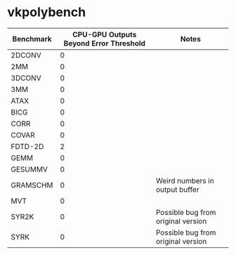 # vkpolybench  

| Benchmark                       | CPU-GPU Outputs Beyond Error Threshold   | Notes                              |
|---------------------------------|------------------------------------------|------------------------------------|
| 2DCONV                          |         0                                |                                    |                                                                
| 2MM                             |         0                                |                                    |                                  
| 3DCONV                          |         0                                |                                    |
| 3MM                             |         0                                |                                    |
| ATAX                            |         0                                |                                    |
| BICG                            |         0                                |                                    |
| CORR                            |         0                                |                                    |
| COVAR                           |         0                                |                                    |
| FDTD-2D                         |         2                                |                                    |
| GEMM                            |         0                                |                                    |
| GESUMMV                         |         0                                |                                    |
| GRAMSCHM                        |         0                                | Weird numbers in output buffer     |
| MVT                             |         0                                |                                    |
| SYR2K                           |         0                                | Possible bug from original version |
| SYRK                            |         0                                | Possible bug from original version |

